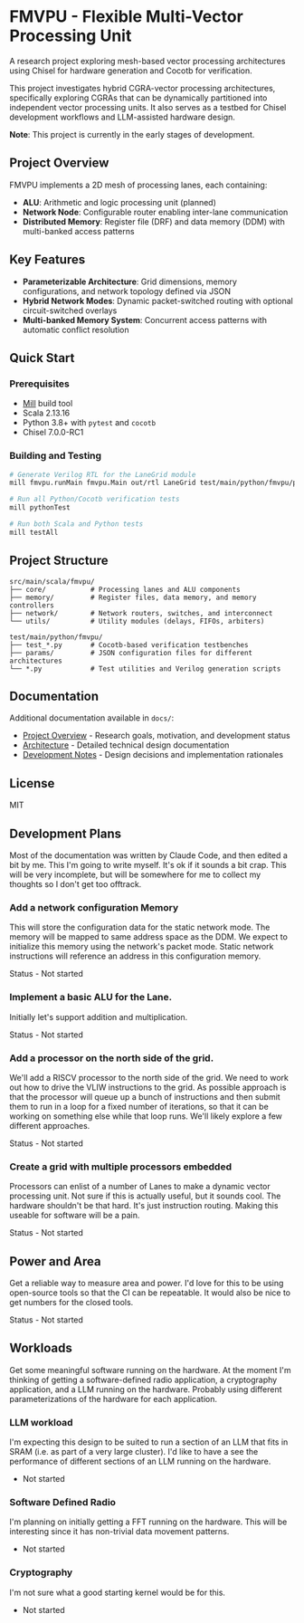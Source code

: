# FMVPU - Flexible Multi-Vector Processing Unit

A research project exploring mesh-based vector processing architectures using Chisel for hardware generation and Cocotb for verification.

This project investigates hybrid CGRA-vector processing architectures, specifically exploring CGRAs that can be dynamically partitioned into independent vector processing units. It also serves as a testbed for Chisel development workflows and LLM-assisted hardware design.

**Note**: This project is currently in the early stages of development.

## Project Overview

FMVPU implements a 2D mesh of processing lanes, each containing:
- **ALU**: Arithmetic and logic processing unit (planned)
- **Network Node**: Configurable router enabling inter-lane communication
- **Distributed Memory**: Register file (DRF) and data memory (DDM) with multi-banked access patterns

## Key Features

- **Parameterizable Architecture**: Grid dimensions, memory configurations, and network topology defined via JSON
- **Hybrid Network Modes**: Dynamic packet-switched routing with optional circuit-switched overlays
- **Multi-banked Memory System**: Concurrent access patterns with automatic conflict resolution

## Quick Start

### Prerequisites
- [Mill](https://mill-build.com/) build tool
- Scala 2.13.16
- Python 3.8+ with `pytest` and `cocotb`
- Chisel 7.0.0-RC1

### Building and Testing

```bash
# Generate Verilog RTL for the LaneGrid module
mill fmvpu.runMain fmvpu.Main out/rtl LaneGrid test/main/python/fmvpu/params/default.json

# Run all Python/Cocotb verification tests
mill pythonTest

# Run both Scala and Python tests
mill testAll
```

## Project Structure

```
src/main/scala/fmvpu/
├── core/           # Processing lanes and ALU components
├── memory/         # Register files, data memory, and memory controllers
├── network/        # Network routers, switches, and interconnect
└── utils/          # Utility modules (delays, FIFOs, arbiters)

test/main/python/fmvpu/
├── test_*.py       # Cocotb-based verification testbenches
├── params/         # JSON configuration files for different architectures
└── *.py            # Test utilities and Verilog generation scripts
```

## Documentation

Additional documentation available in `docs/`:
- [Project Overview](docs/project-overview.md) - Research goals, motivation, and development status
- [Architecture](docs/architecture/) - Detailed technical design documentation
- [Development Notes](docs/decisions/) - Design decisions and implementation rationales

## License

MIT

## Development Plans
   Most of the documentation was written by Claude Code, and then edited a bit by me.
   This I'm going to write myself. It's ok if it sounds a bit crap.
   This will be very incomplete, but will be somewhere for me to collect my thoughts so I
   don't get too offtrack.

### Add a network configuration Memory
   This will store the configuration data for the static network mode.
   The memory will be mapped to same address space as the DDM.  We expect to initialize this memory using the network's
   packet mode.
   Static network instructions will reference an address in this configuration memory.

   Status - Not started

### Implement a basic ALU for the Lane.
   Initially let's support addition and multiplication.

   Status - Not started

### Add a processor on the north side of the grid.

   We'll add a RISCV processor to the north side of the grid.
   We need to work out how to drive the VLIW instructions to the grid.
   As possible approach is that the processor will queue up a bunch of instructions and
   then submit them to run in a loop for a fixed number of iterations, so that it can be working
   on something else while that loop runs.  We'll likely explore a few different approaches.

   Status - Not started

### Create a grid with multiple processors embedded
   Processors can enlist of a number of Lanes to make a dynamic vector processing unit.
   Not sure if this is actually useful, but it sounds cool.
   The hardware shouldn't be that hard.  It's just instruction routing.
   Making this useable for software will be a pain.

   Status - Not started

## Power and Area
   Get a reliable way to measure area and power.  I'd love for this to be using open-source tools
   so that the CI can be repeatable.  It would also be nice to get numbers for the closed tools.

   Status - Not started

## Workloads
   Get some meaningful software running on the hardware.
   At the moment I'm thinking of getting a software-defined radio application, a cryptography
   application, and a LLM running on the hardware.  Probably using different parameterizations of
   the hardware for each application.

### LLM workload
   I'm expecting this design to be suited to run a section of an LLM that fits in SRAM (i.e. as
   part of a very large cluster).  I'd like to have a see the performance of different sections
   of an LLM running on the hardware.

   - Not started

### Software Defined Radio
   I'm planning on initially getting a FFT running on the hardware.  This will be interesting
   since it has non-trivial data movement patterns.

   - Not started

### Cryptography
   I'm not sure what a good starting kernel would be for this.

   - Not started
